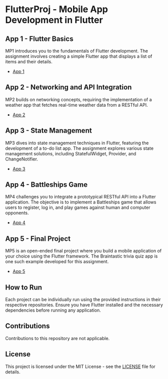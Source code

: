# FlutterProj - Mobile App Development in Flutter

## App 1 - Flutter Basics

MP1 introduces you to the fundamentals of Flutter development. The assignment involves creating a simple Flutter app that displays a list of items and their details.

- [App 1](app_1)

## App 2 - Networking and API Integration

MP2 builds on networking concepts, requiring the implementation of a weather app that fetches real-time weather data from a RESTful API.

- [App 2](app_2)

## App 3 - State Management

MP3 dives into state management techniques in Flutter, featuring the development of a to-do list app. The assignment explores various state management solutions, including StatefulWidget, Provider, and ChangeNotifier.

- [App 3](app_3)

## App 4 - Battleships Game

MP4 challenges you to integrate a prototypical RESTful API into a Flutter application. The objective is to implement a Battleships game that allows users to register, log in, and play games against human and computer opponents.

- [App 4](app_4)

## App 5 - Final Project

MP5 is an open-ended final project where you build a mobile application of your choice using the Flutter framework. The Braintastic trivia quiz app is one such example developed for this assignment.

- [App 5](app_5)

## How to Run

Each project can be individually run using the provided instructions in their respective repositories. Ensure you have Flutter installed and the necessary dependencies before running any application.

## Contributions

Contributions to this repository are not applicable.

## License

This project is licensed under the MIT License - see the [LICENSE](LICENSE.md) file for details.

